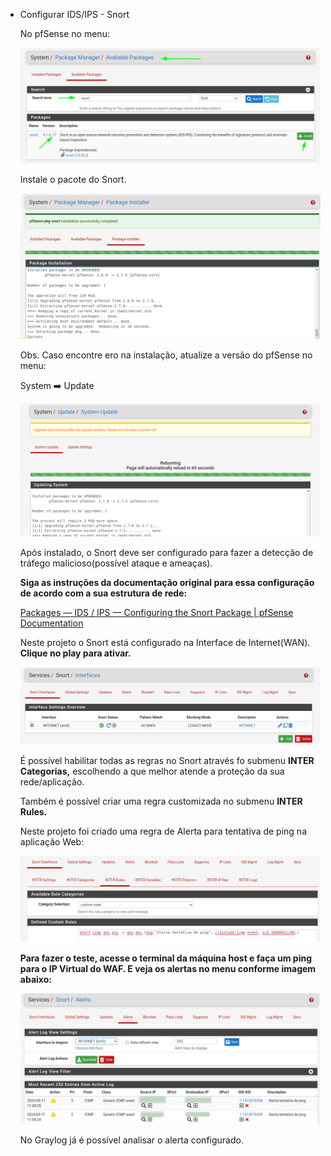 - Configurar IDS/IPS - Snort
    
    No pfSense no menu: 
    
    ![snort01](https://github.com/biancagomesalves/projeto_2_rede_firewall_WAF_SIEM/blob/439a3b1bb6390363cd98a118d0d517994f7452ba/imagens/configurando_snort/snort01.png)
    
    Instale o pacote do Snort. 
    
    ![snort02](https://github.com/biancagomesalves/projeto_2_rede_firewall_WAF_SIEM/blob/439a3b1bb6390363cd98a118d0d517994f7452ba/imagens/configurando_snort/snort02.png)
    
    Obs. Caso encontre ero na instalação, atualize a versão do pfSense no menu: 
    
    System ➡️ Update
    
    ![snort03](https://github.com/biancagomesalves/projeto_2_rede_firewall_WAF_SIEM/blob/439a3b1bb6390363cd98a118d0d517994f7452ba/imagens/configurando_snort/snort03.png)
    
    Após instalado, o Snort deve ser configurado para fazer a detecção de tráfego malicioso(possível ataque e ameaças). 
    
    **Siga as instruções da documentação original para essa configuração de acordo com a sua estrutura de rede:** 
    
    [Packages — IDS / IPS — Configuring the Snort Package | pfSense Documentation](https://docs.netgate.com/pfsense/en/latest/packages/snort/setup.html)
    
    Neste projeto o Snort está configurado na Interface de Internet(WAN). **Clique no play para ativar.** 
    
    ![snort04](https://github.com/biancagomesalves/projeto_2_rede_firewall_WAF_SIEM/blob/439a3b1bb6390363cd98a118d0d517994f7452ba/imagens/configurando_snort/snort04.png)
    
    É possível habilitar todas as regras no Snort através fo submenu **INTER Categorias,** escolhendo a que melhor atende a proteção da sua rede/aplicação. 
    
    Também é possível criar uma regra customizada no submenu **INTER Rules.** 
    
    Neste projeto foi criado uma regra de Alerta para tentativa de ping na aplicação Web: 
    
    ![snort05](https://github.com/biancagomesalves/projeto_2_rede_firewall_WAF_SIEM/blob/439a3b1bb6390363cd98a118d0d517994f7452ba/imagens/configurando_snort/snort05.png)
    
    **Para fazer o teste, acesse o terminal da máquina host e faça um ping para o IP Virtual do WAF. E veja os alertas no menu conforme imagem abaixo:**
    
    ![snort06](https://github.com/biancagomesalves/projeto_2_rede_firewall_WAF_SIEM/blob/439a3b1bb6390363cd98a118d0d517994f7452ba/imagens/configurando_snort/snort06.png)
    
    No Graylog já é possível analisar o alerta configurado. 
